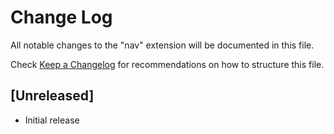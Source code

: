 # Change Log

All notable changes to the "nav" extension will be documented in this file.

Check [Keep a Changelog](http://keepachangelog.com/) for recommendations on how to structure this file.

## [Unreleased]

- Initial release